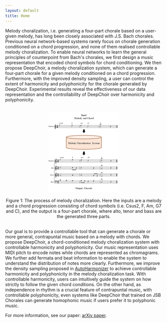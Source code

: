 ```yaml
---
layout: default
title: Home
---
```


<script src="https://cdn.mathjax.org/mathjax/latest/MathJax.js?config=TeX-AMS-MML_HTMLorMML" type="text/javascript"></script>
<script type="text/x-mathjax-config">
    MathJax.Hub.Config({
        tex2jax: {
        skipTags: ['script', 'noscript', 'style', 'textarea', 'pre'],
        inlineMath: [['$','$']]
        }
    });
</script>

Melody choralization, i.e. generating a four-part chorale based on a user-given melody, has long been closely associated with J.S. Bach chorales. Previous neural network-based systems rarely focus on chorale generation conditioned on a chord progression, and none of them realised controllable melody choralization. To enable neural networks to learn the general principles of counterpoint from Bach's chorales, we first design a music representation that encoded chord symbols for chord conditioning. We then propose DeepChoir, a melody choralization system, which can generate a four-part chorale for a given melody conditioned on a chord progression. Furthermore, with the improved density sampling, a user can control the extent of harmonicity and polyphonicity for the chorale generated by DeepChoir. Experimental results reveal the effectiveness of our data representation and the controllability of DeepChoir over harmonicity and polyphonicity.

<br>
<center><img src="figs/fig1.png" alt="overall_model" style="zoom:50%"></center>
<br>
<center>Figure 1: The process of melody choralization. Here the inputs are a melody and a chord progression consisting of chord symbols (i.e. Csus2, F, Am, G7 and C), and the output is a four-part chorale, where alto, tenor and bass are the generated three parts.</center>
<br>

Our goal is to provide a controllable tool that can generate a chorale or more general, contrapuntal music based on a melody with chords. We propose DeepChoir, a chord-conditioned melody choralization system with controllable harmonicity and polyphonicity. Our music representation uses MIDI pitch to encode notes while chords are represented as chromagrams. We further add fermata and beat information to enable the system to understand the distribution of notes more clearly. Furthermore, we improve the density sampling proposed in [AutoHarmonizer](https://arxiv.org/abs/2112.11122) to achieve controllable harmonicity and polyphonicity in the melody choralization task. With controllable harmonicity, users can intuitively guide the system on how strictly to follow the given chord conditions. On the other hand, as independence in rhythm is a crucial feature of contrapuntal music, with controllable polyphonicity, even systems like DeepChoir that trained on JSB Chorales can generate homophonic music if users prefer it to polyphonic music. 

For more information, see our paper: [arXiv paper](https://arxiv.org/abs/2112.11122).  
